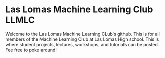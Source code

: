 # Las Lomas Machine Learning Club LLMLC
Welcome to the Las Lomas Machine Learning CLub's github.  This is for all members of the Machine Learning Club at Las Lomas High school.  This is where student projects, lectures, workshops, and tutorials can be posted.  Fee free to poke around!
